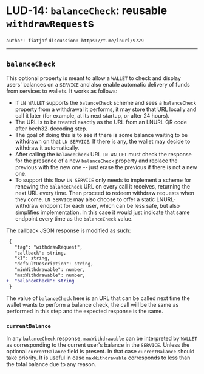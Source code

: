 LUD-14: `balanceCheck`: reusable `withdrawRequest`s
===================================================

`author: fiatjaf` `discussion: https://t.me/lnurl/9729`

---

## `balanceCheck`

This optional property is meant to allow a `WALLET` to check and display users' balances on a `SERVICE` and also enable automatic delivery of funds from services to wallets. It works as follows:

  * If `LN WALLET` supports the `balanceCheck` scheme and sees a `balanceCheck` property from a withdrawal it performs, it may store that URL locally and call it later (for example, at its next startup, or after 24 hours).
  * The URL is to be treated exactly as the URL from an LNURL QR code after bech32-decoding step.
  * The goal of doing this is to see if there is some balance waiting to be withdrawn on that `LN SERVICE`. If there is any, the wallet may decide to withdraw it automatically.
  * After calling the `balanceCheck` URL `LN WALLET` must check the response for the presence of a new `balanceCheck` property and replace the previous with the new one -- just erase the previous if there is not a new one.
  * To support this flow `LN SERVICE` only needs to implement a scheme for renewing the `balanceCheck` URL on every call it receives, returning the next URL every time. Then proceed to redeem withdraw requests when they come. `LN SERVICE` may also choose to offer a static LNURL-withdraw endpoint for each user, which can be less safe, but also simplifies implementation. In this case it would just indicate that same endpoint every time as the `balanceCheck` value.

The callback JSON response is modified as such:

```diff
 {
   "tag": "withdrawRequest",
   "callback": string,
   "k1": string,
   "defaultDescription": string,
   "minWithdrawable": number,
   "maxWithdrawable": number,
+  "balanceCheck": string
 }
```

The value of `balanceCheck` here is an URL that can be called next time the wallet wants to perform a balance check, the call will be the same as performed in this step and the expected response is the same.

### `currentBalance`

In any `balanceCheck` response, `maxWithdrawable` can be interpreted by `WALLET` as corresponding to the current user's balance in the `SERVICE`. Unless the optional `currentBalance` field is present. In that case `currentBalance` should take priority. It is useful in case `maxWithdrawable` corresponds to less than the total balance due to any reason.
